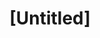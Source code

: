 ---
pid: pt113
title: "[Untitled]"
location_transcription: 
coordinates: "[-75.1290963611, 39.966323236922]"
zipcode: 
gen_neighborhood: 
neighborhood: 
outside_phl: 
age: 
age_range: 
instagram: 
image_file_name: pt_113.jpg
proposal_transcription: |-
  iTunes
  Spotify
  Tadil
  Google Play
  Instagram
  Search //NIC GRE3N//
  #goGRE3N
  www.philly-woodent.com
  Artist: NIC GRE3N
topic: Music
topic_summary: '0'
type: Other No Form
keywords_other: 
credit: 
image_labels: 
twitter: 
facebook: 
permalink: "/monuments/pt113/"
layout: item-page
---